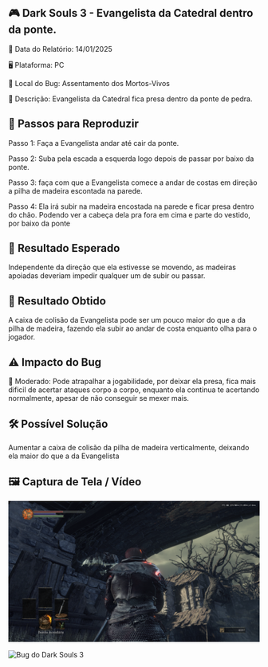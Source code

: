 ## 🎮 Dark Souls 3 - Evangelista da Catedral dentro da ponte.

📅 Data do Relatório: 14/01/2025  

🖥️ Plataforma: PC 

📍 Local do Bug: Assentamento dos Mortos-Vivos

📝 Descrição: Evangelista da Catedral fica presa dentro da ponte de pedra.

## 🔄 Passos para Reproduzir 

Passo 1: Faça a Evangelista andar até cair da ponte.

Passo 2: Suba pela escada a esquerda logo depois de passar por baixo da ponte.

Passo 3: faça com que a Evangelista comece a andar de costas em direção a pilha de madeira escontada na parede.

Passo 4: Ela irá subir na madeira encostada na parede e ficar presa dentro do chão. Podendo ver a cabeça dela pra fora em cima e parte do vestido, por baixo da ponte 

## 🎯 Resultado Esperado 

Independente da direção que ela estivesse se movendo, as madeiras apoiadas deveriam impedir qualquer um de subir ou passar.

## 🚨 Resultado Obtido 

A caixa de colisão da Evangelista pode ser um pouco maior do que a da pilha de madeira, fazendo ela subir ao andar de costa enquanto olha para o jogador. 

## ⚠ Impacto do Bug 

🔸 Moderado: Pode atrapalhar a jogabilidade, por deixar ela presa, fica mais dificil de acertar ataques corpo a corpo, enquanto ela continua te acertando normalmente, apesar de não conseguir se mexer mais.


## 🛠 Possível Solução 

Aumentar a caixa de colisão da pilha de madeira verticalmente, deixando ela maior do que a da Evangelista 

## 🖼️ Captura de Tela / Vídeo 

![Bug do Dark Souls 3](https://github.com/Pedr0-Raposo/Portfolio_Beta_Tester/blob/main/Bugs%20Relatados/imagens/%5BDarkSouls3%5D%20monja.png)

![Bug do Dark Souls 3](https://github.com/Pedr0-Raposo/Portfolio_Beta_Tester/blob/main/Bugs%20Relatados/imagens/%5BDarkSouls3%5D%20monja2.png)

